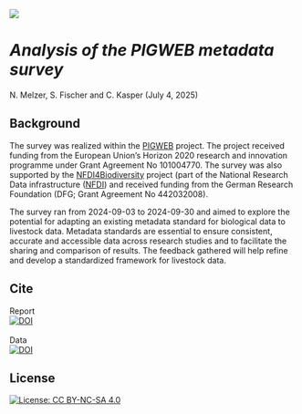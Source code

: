 ![](Figures/pigweb1.png)


# *Analysis of the PIGWEB metadata survey*

N. Melzer, S. Fischer and C. Kasper
(July 4, 2025)


## Background

The survey was realized within the <a href="https://www.pigweb.eu/">PIGWEB</a> project. The project received funding from the European Union’s Horizon 2020 research and innovation programme under Grant Agreement No 101004770. The survey was also supported by the <a href="https://www.nfdi4biodiversity.org/en/">NFDI4Biodiversity</a> project (part of the National Research Data infrastructure (<a href="https://www.nfdi.de/">NFDI</a>) and received funding from the German Research Foundation (DFG; Grant Agreement No 442032008). <br>

The survey ran from 2024-09-03 to 2024-09-30 and aimed to explore the potential for adapting an existing metadata standard for biological data to livestock data. Metadata standards are essential to ensure consistent, accurate and accessible data across research studies and to facilitate the sharing and comparison of results. The feedback gathered will help refine and develop a standardized framework for livestock data.
 

## Cite
Report <br>
[![DOI](https://zenodo.org/badge/DOI/10.5281/zenodo.15705819.svg)](https://doi.org/10.5281/zenodo.15705819) 
<br>
<br>
Data <br>
[![DOI](https://zenodo.org/badge/DOI/10.5281/zenodo.15804416.svg)](https://doi.org/10.5281/10.5281/zenodo.15804416) 

## License
[![License: CC BY-NC-SA 4.0](https://licensebuttons.net/l/by-nc-sa/4.0/80x15.png)](https://creativecommons.org/licenses/by-nc-sa/4.0/)